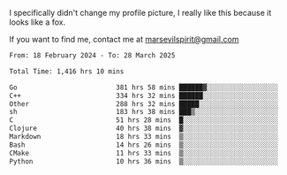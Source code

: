 I specifically didn't change my profile picture, I really like this because it looks like a fox.

If you want to find me, contact me at marsevilspirit@gmail.com

<!--START_SECTION:waka-->

```txt
From: 18 February 2024 - To: 28 March 2025

Total Time: 1,416 hrs 10 mins

Go                         381 hrs 58 mins ██████▓░░░░░░░░░░░░░░░░░░   26.97 %
C++                        334 hrs 32 mins ██████░░░░░░░░░░░░░░░░░░░   23.62 %
Other                      288 hrs 32 mins █████░░░░░░░░░░░░░░░░░░░░   20.37 %
sh                         183 hrs 38 mins ███▒░░░░░░░░░░░░░░░░░░░░░   12.97 %
C                          51 hrs 28 mins  █░░░░░░░░░░░░░░░░░░░░░░░░   03.64 %
Clojure                    40 hrs 38 mins  ▓░░░░░░░░░░░░░░░░░░░░░░░░   02.87 %
Markdown                   18 hrs 33 mins  ▒░░░░░░░░░░░░░░░░░░░░░░░░   01.31 %
Bash                       14 hrs 26 mins  ▒░░░░░░░░░░░░░░░░░░░░░░░░   01.02 %
CMake                      11 hrs 33 mins  ▒░░░░░░░░░░░░░░░░░░░░░░░░   00.82 %
Python                     10 hrs 36 mins  ▒░░░░░░░░░░░░░░░░░░░░░░░░   00.75 %
```

<!--END_SECTION:waka-->
